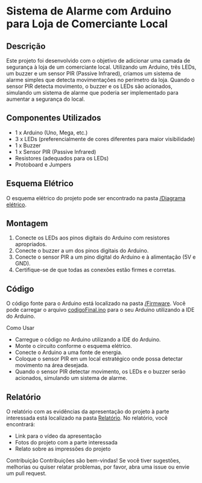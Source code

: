 # Sistema de Alarme com Arduino para Loja de Comerciante Local

## Descrição

Este projeto foi desenvolvido com o objetivo de adicionar uma camada de segurança à loja de um comerciante local. Utilizando um Arduino, três LEDs, um buzzer e um sensor PIR (Passive Infrared), criamos um sistema de alarme simples que detecta movimentações no perímetro da loja. Quando o sensor PIR detecta movimento, o buzzer e os LEDs são acionados, simulando um sistema de alarme que poderia ser implementado para aumentar a segurança do local.

## Componentes Utilizados

- 1 x Arduino (Uno, Mega, etc.)
- 3 x LEDs (preferencialmente de cores diferentes para maior visibilidade)
- 1 x Buzzer
- 1 x Sensor PIR (Passive Infrared)
- Resistores (adequados para os LEDs)
- Protoboard e Jumpers

## Esquema Elétrico

O esquema elétrico do projeto pode ser encontrado na pasta [/Diagrama elétrico](https://github.com/pedroriqueef/Sensor-PIR---Arduino-Project/tree/e2974885758f560c0f41d3c95e4e468e8b832f92/Diagrama%20el%C3%A9trico).

## Montagem

1. Conecte os LEDs aos pinos digitais do Arduino com resistores apropriados.
2. Conecte o buzzer a um dos pinos digitais do Arduino.
3. Conecte o sensor PIR a um pino digital do Arduino e à alimentação (5V e GND).
4. Certifique-se de que todas as conexões estão firmes e corretas.

## Código

O código fonte para o Arduino está localizado na pasta [/Firmware](https://github.com/pedroriqueef/Sensor-PIR---Arduino-Project/tree/5cbd04609671c0e5f808a2f2122a037b217a4561/Firmware). Você pode carregar o arquivo [codigoFinal.ino](https://github.com/pedroriqueef/Sensor-PIR---Arduino-Project/blob/5cbd04609671c0e5f808a2f2122a037b217a4561/Firmware/codigoFinal.ino) para o seu Arduino utilizando a IDE do Arduino.

Como Usar
- Carregue o código no Arduino utilizando a IDE do Arduino.
- Monte o circuito conforme o esquema elétrico.
- Conecte o Arduino a uma fonte de energia.
- Coloque o sensor PIR em um local estratégico onde possa detectar movimento na área desejada.
- Quando o sensor PIR detectar movimento, os LEDs e o buzzer serão acionados, simulando um sistema de alarme.

## Relatório
O relatório com as evidências da apresentação do projeto à parte interessada está localizado na pasta [Relatório](https://github.com/pedroriqueef/Sensor-PIR---Arduino-Project/tree/48fa4bce5f3ee3140b637592b75701d7bea7a139/Relat%C3%B3rio). No relatório, você encontrará:

- Link para o vídeo da apresentação
- Fotos do projeto com a parte interessada
- Relato sobre as impressões do projeto

Contribuição
Contribuições são bem-vindas! 
Se você tiver sugestões, melhorias ou quiser relatar problemas, por favor, abra uma issue ou envie um pull request.
